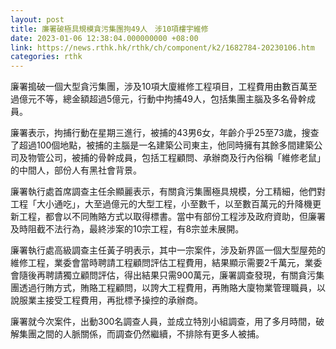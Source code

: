 ```yaml
---
layout: post
title: 廉署破極具規模貪污集團拘49人　涉10項樓宇維修
date: 2023-01-06 12:38:04.000000000 +08:00
link: https://news.rthk.hk/rthk/ch/component/k2/1682784-20230106.htm
categories: rthk
---
```


廉署搗破一個大型貪污集團，涉及10項大廈維修工程項目，工程費用由數百萬至過億元不等，總金額超過5億元，行動中拘捕49人，包括集團主腦及多名骨幹成員。

廉署表示，拘捕行動在星期三進行，被捕的43男6女，年齡介乎25至73歲，搜查了超過100個地點，被捕的主腦是一名建築公司東主，他同時擁有其餘多間建築公司及物管公司，被捕的骨幹成員，包括工程顧問、承辦商及行內俗稱「維修老鼠」的中間人，部份人有黑社會背景。

廉署執行處首席調查主任余顯麗表示，有關貪污集團極具規模，分工精細，他們對工程「大小通吃」，大至過億元的大型工程，小至數千，以至數百萬元的升降機更新工程，都會以不同賄賂方式以取得標書。當中有部份工程涉及政府資助，但廉署及時阻截不法行為，最終涉案的10宗工程，有8宗並未展開。

廉署執行處高級調查主任黃子明表示，其中一宗案件，涉及新界區一個大型屋苑的維修工程，業委會當時聘請工程顧問評估工程費用，結果顯示需要2千萬元，業委會隨後再聘請獨立顧問評估，得出結果只需900萬元，廉署調查發現，有關貪污集團透過行賄方式，賄賂工程顧問，以誇大工程費用，再賄賂大廈物業管理職員，以說服業主接受工程費用，再批標予操控的承辦商。

廉署就今次案件，出動300名調查人員，並成立特別小組調查，用了多月時間，破解集團之間的人脈關係，而調查仍然繼續，不排除有更多人被捕。

